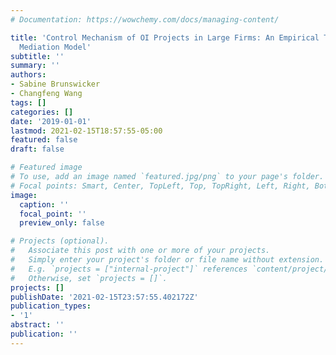 ```yaml
---
# Documentation: https://wowchemy.com/docs/managing-content/

title: 'Control Mechanism of OI Projects in Large Firms: An Empirical Test of a Moderated
  Mediation Model'
subtitle: ''
summary: ''
authors:
- Sabine Brunswicker
- Changfeng Wang
tags: []
categories: []
date: '2019-01-01'
lastmod: 2021-02-15T18:57:55-05:00
featured: false
draft: false

# Featured image
# To use, add an image named `featured.jpg/png` to your page's folder.
# Focal points: Smart, Center, TopLeft, Top, TopRight, Left, Right, BottomLeft, Bottom, BottomRight.
image:
  caption: ''
  focal_point: ''
  preview_only: false

# Projects (optional).
#   Associate this post with one or more of your projects.
#   Simply enter your project's folder or file name without extension.
#   E.g. `projects = ["internal-project"]` references `content/project/deep-learning/index.md`.
#   Otherwise, set `projects = []`.
projects: []
publishDate: '2021-02-15T23:57:55.402172Z'
publication_types:
- '1'
abstract: ''
publication: ''
---
```

